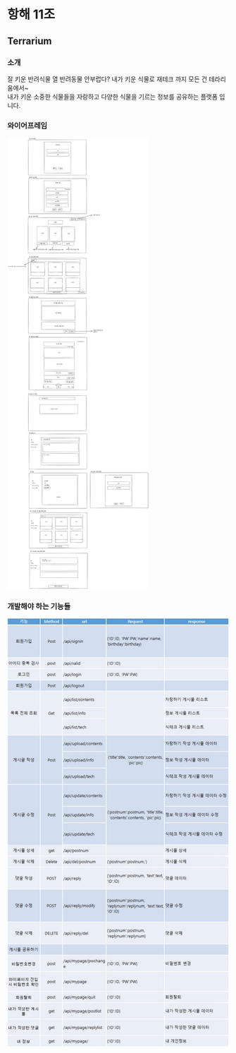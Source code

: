 # 항해 11조
## Terrarium

### 소개
잘 키운 반려식물 열 반려동물 안부럽다? 내가 키운 식물로 재테크 까지 모든 건 테라리움에서~ <br>
내가 키운 소중한 식물들을 자랑하고 다양한 식물을 기르는 정보를 공유하는 플랫폼 입니다.


### 와이어프레임

<img src="https://raw.githubusercontent.com/Backseungchan/terrarium/69e326c5f020703dc073c6ec7c93588a8338b562/%EC%99%80%EC%9D%B4%EC%96%B4%ED%94%84%EB%A0%88%EC%9E%84.svg">

### 개발해야 하는 기능들

<img src="https://github.com/Backseungchan/terrarium/blob/main/api.jpg?raw=true">
